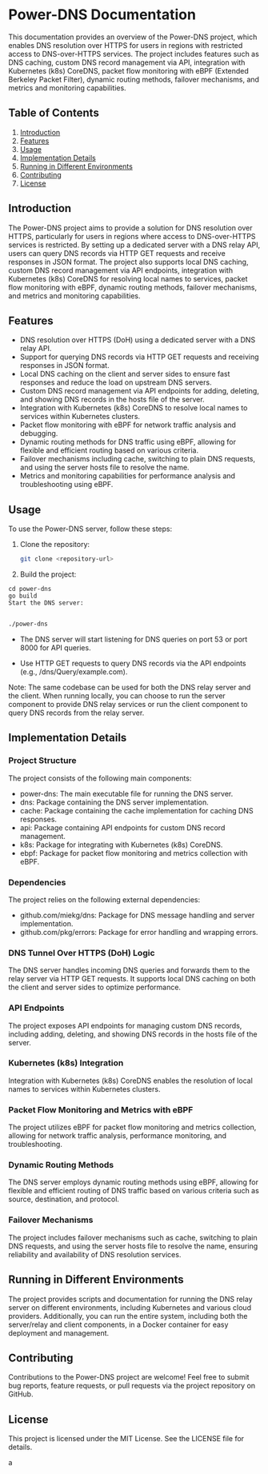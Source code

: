 # Power-DNS Documentation

This documentation provides an overview of the Power-DNS project, which enables DNS resolution over HTTPS for users in regions with restricted access to DNS-over-HTTPS services. The project includes features such as DNS caching, custom DNS record management via API, integration with Kubernetes (k8s) CoreDNS, packet flow monitoring with eBPF (Extended Berkeley Packet Filter), dynamic routing methods, failover mechanisms, and metrics and monitoring capabilities.

## Table of Contents

1. [Introduction](#introduction)
2. [Features](#features)
3. [Usage](#usage)
4. [Implementation Details](#implementation-details)
5. [Running in Different Environments](#running-in-different-environments)
6. [Contributing](#contributing)
7. [License](#license)

## Introduction

The Power-DNS project aims to provide a solution for DNS resolution over HTTPS, particularly for users in regions where access to DNS-over-HTTPS services is restricted. By setting up a dedicated server with a DNS relay API, users can query DNS records via HTTP GET requests and receive responses in JSON format. The project also supports local DNS caching, custom DNS record management via API endpoints, integration with Kubernetes (k8s) CoreDNS for resolving local names to services, packet flow monitoring with eBPF, dynamic routing methods, failover mechanisms, and metrics and monitoring capabilities.

## Features

- DNS resolution over HTTPS (DoH) using a dedicated server with a DNS relay API.
- Support for querying DNS records via HTTP GET requests and receiving responses in JSON format.
- Local DNS caching on the client and server sides to ensure fast responses and reduce the load on upstream DNS servers.
- Custom DNS record management via API endpoints for adding, deleting, and showing DNS records in the hosts file of the server.
- Integration with Kubernetes (k8s) CoreDNS to resolve local names to services within Kubernetes clusters.
- Packet flow monitoring with eBPF for network traffic analysis and debugging.
- Dynamic routing methods for DNS traffic using eBPF, allowing for flexible and efficient routing based on various criteria.
- Failover mechanisms including cache, switching to plain DNS requests, and using the server hosts file to resolve the name.
- Metrics and monitoring capabilities for performance analysis and troubleshooting using eBPF.

## Usage

To use the Power-DNS server, follow these steps:

1. Clone the repository:

   ```bash
   git clone <repository-url>

2. Build the project:

````shell
cd power-dns
go build
Start the DNS server:
````

````sh

./power-dns
````

- The DNS server will start listening for DNS queries on port 53 or port 8000 for API queries.

- Use HTTP GET requests to query DNS records via the API endpoints (e.g., /dns/Query/example.com).

Note: The same codebase can be used for both the DNS relay server and the client. When running locally, you can choose to run the server component to provide DNS relay services or run the client component to query DNS records from the relay server.

## Implementation Details

### Project Structure

The project consists of the following main components:

- power-dns: The main executable file for running the DNS server.
- dns: Package containing the DNS server implementation.
- cache: Package containing the cache implementation for caching DNS responses.
- api: Package containing API endpoints for custom DNS record management.
- k8s: Package for integrating with Kubernetes (k8s) CoreDNS.
- ebpf: Package for packet flow monitoring and metrics collection with eBPF.

### Dependencies

The project relies on the following external dependencies:

- github.com/miekg/dns: Package for DNS message handling and server implementation.
- github.com/pkg/errors: Package for error handling and wrapping errors.

### DNS Tunnel Over HTTPS (DoH) Logic

The DNS server handles incoming DNS queries and forwards them to the relay server via HTTP GET requests. It supports local DNS caching on both the client and server sides to optimize performance.

### API Endpoints

The project exposes API endpoints for managing custom DNS records, including adding, deleting, and showing DNS records in the hosts file of the server.

### Kubernetes (k8s) Integration

Integration with Kubernetes (k8s) CoreDNS enables the resolution of local names to services within Kubernetes clusters.

### Packet Flow Monitoring and Metrics with eBPF

The project utilizes eBPF for packet flow monitoring and metrics collection, allowing for network traffic analysis, performance monitoring, and troubleshooting.

### Dynamic Routing Methods

The DNS server employs dynamic routing methods using eBPF, allowing for flexible and efficient routing of DNS traffic based on various criteria such as source, destination, and protocol.

### Failover Mechanisms

The project includes failover mechanisms such as cache, switching to plain DNS requests, and using the server hosts file to resolve the name, ensuring reliability and availability of DNS resolution services.

## Running in Different Environments

The project provides scripts and documentation for running the DNS relay server on different environments, including Kubernetes and various cloud providers. Additionally, you can run the entire system, including both the server/relay and client components, in a Docker container for easy deployment and management.

## Contributing

Contributions to the Power-DNS project are welcome! Feel free to submit bug reports, feature requests, or pull requests via the project repository on GitHub.

## License

This project is licensed under the MIT License. See the LICENSE file for details.



a